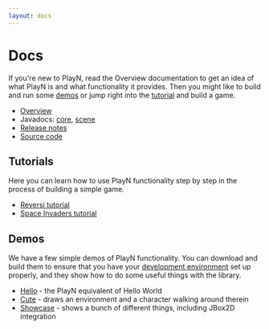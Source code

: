 ```yaml
---
layout: docs
---
```


# Docs

If you're new to PlayN, read the Overview documentation to get an idea of what PlayN is and what
functionality it provides. Then you might like to build and run some [demos](#demos) or jump right
into the [tutorial](tutorial.html) and build a game.

* [Overview](overview.html)
* Javadocs: [core](api/core/),  [scene](api/scene/)
* [Release notes](release/notes.html)
* [Source code](http://github.com/playn/playn)

## Tutorials

Here you can learn how to use PlayN functionality step by step in the process of building a simple
game.

* [Reversi tutorial](reversi-tutorial.html)
* [Space Invaders tutorial](invaders-tutorial.html)

## Demos

We have a few simple demos of PlayN functionality. You can download and build them to ensure that
you have your [development environment](setup.html) set up properly, and they show how to do some
useful things with the library.

* [Hello] - the PlayN equivalent of Hello World
* [Cute] - draws an environment and a character walking around therein
* [Showcase] - shows a bunch of different things, including JBox2D integration

[Hello]: http://github.com/playn/playn-samples/tree/master/hello
[Cute]: http://github.com/playn/playn-samples/tree/master/cute
[Showcase]: http://github.com/playn/playn-samples/tree/master/showcase
